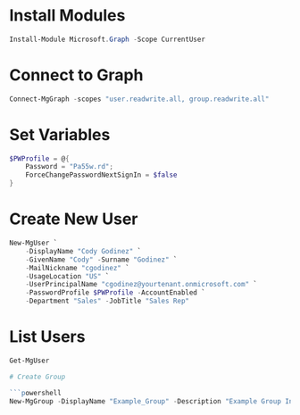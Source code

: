 # Install Modules

```powershell
Install-Module Microsoft.Graph -Scope CurrentUser
```

# Connect to Graph

```powershell
Connect-MgGraph -scopes "user.readwrite.all, group.readwrite.all"
```

# Set Variables

```powershell
$PWProfile = @{
    Password = "Pa55w.rd";
    ForceChangePasswordNextSignIn = $false
}
```

# Create New User

```powershell
New-MgUser `
    -DisplayName "Cody Godinez" `
    -GivenName "Cody" -Surname "Godinez" `
    -MailNickname "cgodinez" `
    -UsageLocation "US" `
    -UserPrincipalName "cgodinez@yourtenant.onmicrosoft.com" `
    -PasswordProfile $PWProfile -AccountEnabled `
    -Department "Sales" -JobTitle "Sales Rep"
```

# List Users

```powershell
Get-MgUser

# Create Group

```powershell
New-MgGroup -DisplayName "Example_Group" -Description "Example Group Info" -MailEnabled:$false -Mailnickname "Example_Group" -SecurityEnabled
